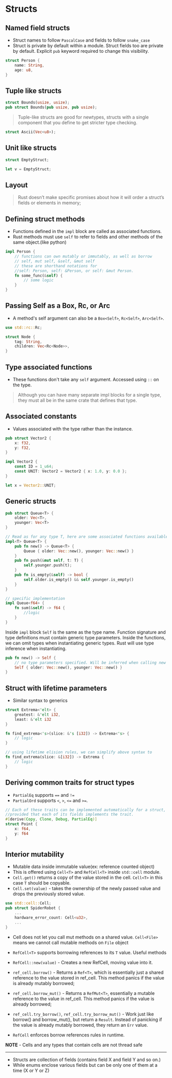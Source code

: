 # Structs

## Named field structs

- Struct names to follow `PascalCase` and fields to follow `snake_case`
- Struct is private by default within a module. Struct fields too are private by default. Explicit `pub` keyword required to change this visibility.

```rust
struct Person {
    name: String,
    age: u8,
}
```

## Tuple like structs

```rust
struct Bounds(usize, usize);
pub struct Bounds(pub usize, pub usize);
```

> Tuple-like structs are good for newtypes, structs with a single component that you
> define to get stricter type checking.

```rust
struct Ascii(Vec<u8>);
```

## Unit like structs

```rust
struct EmptyStruct;

let v = EmptyStruct;
```

## Layout

> Rust doesn’t make specific promises about how it will order a
> struct’s fields or elements in memory;

## Defining struct methods

- Functions defined in the `impl` block are called as associated functions.
- Rust methods must use `self` to refer to fields and other methods of the same object.(like python)

```rust
impl Person {
    // functions can own mutably or immutably, as well as borrow
    // self, mut self, &self, &mut self
    // these are shorthand notations for
    //self: Person, self: &Person, or self: &mut Person.
    fn some_func(&self) {
        // some logic
    }
}
```

## Passing Self as a Box, Rc, or Arc

- A method's self argument can also be a `Box<Self>`, `Rc<Self>`, `Arc<Self>`.

```rust
use std::rc::Rc;

struct Node {
    tag: String,
    children: Vec<Rc<Node>>,
}
```

## Type associated functions

- These functions don't take any `self` argument. Accessed using `::` on the type.

> Although you can have many separate impl blocks for a single type, they must all be
> in the same crate that defines that type.

## Associated constants

- Values associated with the type rather than the instance.

```rust
pub struct Vector2 {
    x: f32,
    y: f32,
}

impl Vector2 {
    const ID = 1_u64;
    const UNIT: Vector2 = Vector2 { x: 1.0, y: 0.0 };
}

let x = Vector2::UNIT;
```

## Generic structs

```rust
pub struct Queue<T> {
    older: Vec<T>,
    younger: Vec<T>
}

// Read as for any type T, here are some associated functions available on Queue<T>.
impl<T> Queue<T> {
    pub fn new() -> Queue<T> {
        Queue { older: Vec::new(), younger: Vec::new() }
    }
    pub fn push(&mut self, t: T) {
        self.younger.push(t);
    }
    pub fn is_empty(&self) -> bool {
        self.older.is_empty() && self.younger.is_empty()
    }
}

// specific implementation
impl Queue<f64> {
    fn sum(&self) -> f64 {
        //logic
    }
}
```

Inside `impl` block `Self` is the same as the type name. Function signature and type definitions must contain generic type parameters. Inside the functions, we can omit types when instantiating generic types. Rust will use type inference when instantiating.

```rust
pub fn new() -> Self {
    // no type parameters specified. Will be inferred when calling new
    Self { older: Vec::new(), younger: Vec::new() }
}
```

## Struct with lifetime parameters

- Similar syntax to generics

```rust
struct Extrema<'elt> {
    greatest: &'elt i32,
    least: &'elt i32
}

fn find_extrema<'s>(slice: &'s [i32]) -> Extrema<'s> {
    // logic
}

// using lifetime elision rules, we can simplify above syntax to
fn find_extrema(slice: &[i32]) -> Extrema {
    // logic
}
```

## Deriving common traits for struct types

- `PartialEq` supports `==` and `!=`
- `PartialOrd` supports `<`, `>`, `<=` and `>=`.

```rust
// Each of these traits can be implemented automatically for a struct,
//provided that each of its fields implements the trait.
#[derive(Copy, Clone, Debug, PartialEq)]
struct Point {
    x: f64,
    y: f64
}
```

## Interior mutability

- Mutable data inside immutable value(ex: reference counted object)
- This is offered using `Cell<T>` and `RefCell<T>` inside `std::cell` module.
- `Cell.get()` returns a copy of the value stored in the cell. `Cell<T>` in this case `T` should be copyable.
- `Cell.set(value)` - takes the ownership of the newly passed value and drops the previously stored value.

```rust
use std::cell::Cell;
pub struct SpiderRobot {
    ...
    hardware_error_count: Cell<u32>,
    ...
}
```

- Cell does not let you call mut methods on a shared value. `Cell<File>` means we cannot call mutable methods on `File` object

- `RefCell<T>` supports borrowing references to its `T` value.
  Useful methods
- `RefCell::new(value)` - Creates a new RefCell, moving value into it.
- `ref_cell.borrow()` - Returns a `Ref<T>`, which is essentially just a shared reference to the value stored in ref_cell. This method panics if the value is already mutably borrowed;
- `ref_cell.borrow_mut()` - Returns a `RefMut<T>`, essentially a mutable reference to the value in ref_cell. This method panics if the value is already borrowed;
- `ref_cell.try_borrow()`, `ref_cell.try_borrow_mut()` - Work just like borrow() and borrow_mut(), but return a `Result`. Instead of panicking if the value is already mutably borrowed, they return an `Err` value.

- `RefCell` enforces borrow references rules in runtime.

**NOTE** - Cells and any types that contain cells are not thread safe

---

- Structs are collection of fields (contains field X and field Y and so on.)
- While enums enclose various fields but can be only one of them at a time (X or Y or Z)

